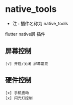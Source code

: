 # native_tools
* 注 : 插件名称为 native_tools

flutter native层 插件


## 屏幕控制

    [√] 开启/关闭 屏幕常亮
 
## 硬件控制
    [x] 手机震动
    [x] 闪光灯控制



